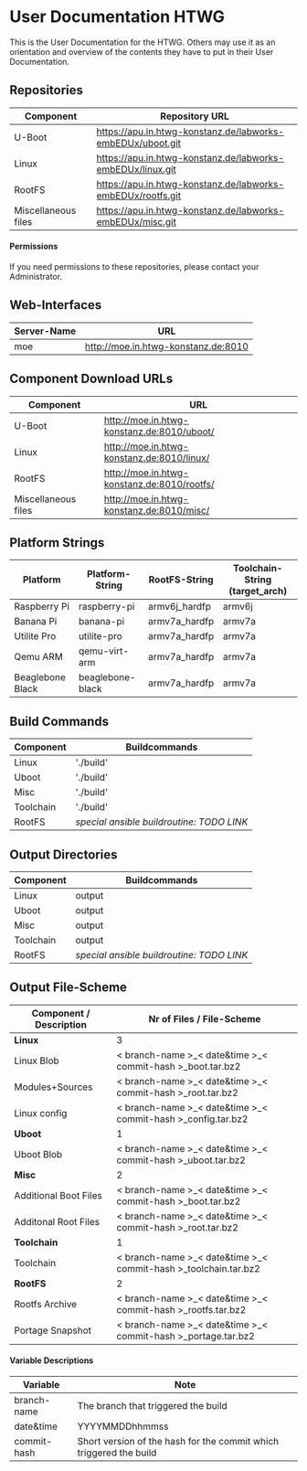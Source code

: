 # User Documentation HTWG
This is the User Documentation for the HTWG. Others may use it as an orientation
and overview of the contents they have to put in their User Documentation.

## Repositories
Component | Repository URL
--- | ---
U-Boot | https://apu.in.htwg-konstanz.de/labworks-embEDUx/uboot.git
Linux | https://apu.in.htwg-konstanz.de/labworks-embEDUx/linux.git
RootFS | https://apu.in.htwg-konstanz.de/labworks-embEDUx/rootfs.git
Miscellaneous files | https://apu.in.htwg-konstanz.de/labworks-embEDUx/misc.git

#### Permissions
If you need permissions to these repositories, please contact your
Administrator.


## Web-Interfaces
Server-Name | URL
--- | ---
moe | http://moe.in.htwg-konstanz.de:8010

## Component Download URLs
Component | URL
--- | ---
U-Boot | http://moe.in.htwg-konstanz.de:8010/uboot/
Linux | http://moe.in.htwg-konstanz.de:8010/linux/
RootFS | http://moe.in.htwg-konstanz.de:8010/rootfs/
Miscellaneous files | http://moe.in.htwg-konstanz.de:8010/misc/

## Platform Strings
Platform | Platform-String | RootFS-String | Toolchain-String (target\_arch)
--- | --- | --- | ---
Raspberry Pi | raspberry-pi | armv6j\_hardfp | armv6j
Banana Pi | banana-pi | armv7a\_hardfp | armv7a
Utilite Pro | utilite-pro | armv7a\_hardfp | armv7a
Qemu ARM | qemu-virt-arm | armv7a\_hardfp | armv7a
Beaglebone Black | beaglebone-black | armv7a\_hardfp | armv7a

## Build Commands
Component | Buildcommands
--- | --- 
Linux | './build'
Uboot | './build'
Misc | './build'
Toolchain | './build'
RootFS | *special ansible buildroutine: TODO LINK*

## Output Directories
Component | Buildcommands
--- | --- 
Linux | output
Uboot | output 
Misc | output
Toolchain | output
RootFS | *special ansible buildroutine: TODO LINK*

## Output File-Scheme
Component / Description | Nr of Files / File-Scheme
--- | ---
**Linux** | 3
Linux Blob | < branch-name \>\_< date&time \>\_< commit-hash \>\_boot.tar.bz2
Modules+Sources | < branch-name \>\_< date&time \>\_< commit-hash \>\_root.tar.bz2
Linux config | < branch-name \>\_< date&time \>\_< commit-hash \>\_config.tar.bz2
**Uboot** | 1
Uboot Blob | < branch-name \>\_< date&time \>\_< commit-hash \>\_uboot.tar.bz2
**Misc** | 2
Additional Boot Files | < branch-name \>\_< date&time \>\_< commit-hash \>\_boot.tar.bz2
Additonal Root Files| < branch-name \>\_< date&time \>\_< commit-hash \>\_root.tar.bz2
**Toolchain** | 1
Toolchain | < branch-name \>\_< date&time \>\_< commit-hash \>\_toolchain.tar.bz2
**RootFS** | 2
Rootfs Archive | < branch-name \>\_< date&time \>\_< commit-hash \>\_rootfs.tar.bz2
Portage Snapshot | < branch-name \>\_< date&time \>\_< commit-hash \>\_portage.tar.bz2

#### Variable Descriptions
Variable | Note
--- | ---
branch-name | The branch that triggered the build
date&time | YYYYMMDDhhmmss
commit-hash | Short version of the hash for the commit which triggered the build
